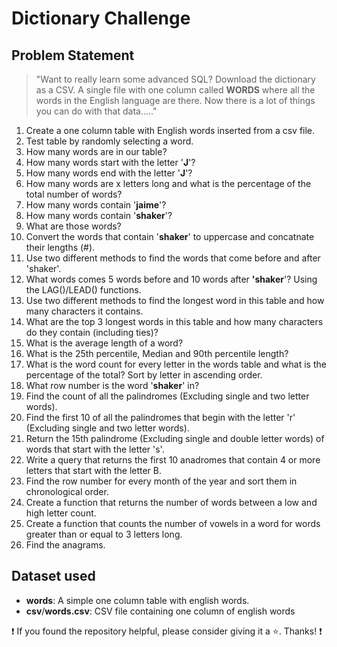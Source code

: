 # Dictionary Challenge



## Problem Statement

>"Want to really learn some advanced SQL?  Download the dictionary as a CSV. A single file with one column called **WORDS** where all the words in the English language are there.  Now there is a lot of things you can do with that data....."

1. Create a one column table with English words inserted from a csv file.
2. Test table by randomly selecting a word.
3. How many words are in our table?
4. How many words start with the letter '**J**'?
5. How many words end with the letter '**J**'?
6. How many words are x letters long and what is the percentage of the total number of words?
7. How many words contain '**jaime**'?
8. How many words contain '**shaker**'?
9. What are those words?
10. Convert the words that contain '**shaker**' to uppercase and concatnate their lengths (#).
11. Use two different methods to find the words that come before and after 'shaker'.
12. What words comes 5 words before and 10 words after **'shaker**'? Using the LAG()/LEAD() functions.
13. Use two different methods to find the longest word in this table and how many characters it contains.
14. What are the top 3 longest words in this table and how many characters do they contain (including ties)?
15. What is the average length of a word?
16. What is the 25th percentile, Median and 90th percentile length?
17. What is the word count for every letter in the words table and what is the percentage of the total? Sort by letter in ascending order.
18. What row number is the word '**shaker**' in?
19. Find the count of all the palindromes (Excluding single and two letter words).
20. Find the first 10 of all the palindromes that begin with the letter 'r' (Excluding single and two letter words).
21. Return the 15th palindrome (Excluding single and double letter words) of words that start with the letter 's'.
22. Write a query that returns the first 10 anadromes that contain 4 or more letters that start with the letter B.
23. Find the row number for every month of the year and sort them in chronological order.
24. Create a function that returns the number of words between a low and high letter count.
25. Create a function that counts the number of vowels in a word for words greater than or equal to 3 letters long.
26. Find the anagrams.



## Dataset used
- <strong>words</strong>: A simple one column table with english words.
- <strong>csv</strong>/<strong>words.csv</strong>: CSV file containing one column of english words

:exclamation: If you found the repository helpful, please consider giving it a :star:. Thanks! :exclamation:
